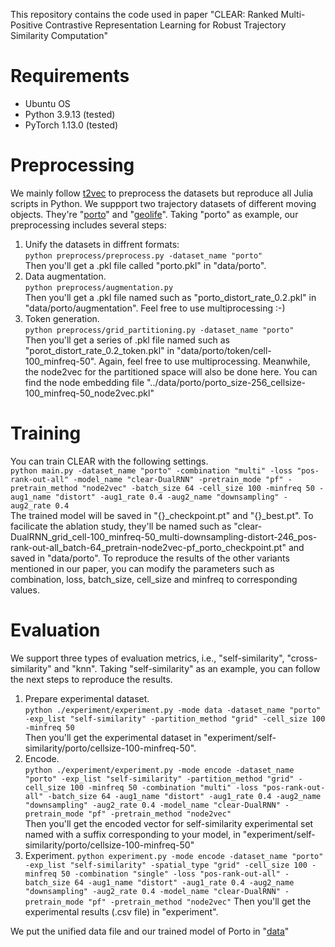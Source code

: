 This repository contains the code used in paper "CLEAR: Ranked Multi-Positive Contrastive Representation Learning for Robust Trajectory Similarity Computation"
# Requirements
- Ubuntu OS
- Python 3.9.13 (tested)
- PyTorch 1.13.0 (tested)

 # Preprocessing
 We mainly follow [t2vec](https://github.com/boathit/t2vec#readme) to preprocess the datasets but reproduce all Julia scripts in Python.
 We suppport two trajectory datasets of different moving objects. They're "[porto](https://www.kaggle.com/c/pkdd-15-predict-taxi-service-trajectory-i)" and "[geolife](https://www.microsoft.com/en-us/research/publication/geolife-gps-trajectory-dataset-user-guide/)". Taking "porto" as example, our preprocessing includes several steps:
 1. Unify the datasets in diffrent formats:  
    ```python preprocess/preprocess.py -dataset_name "porto"```  
    Then you'll get a .pkl file called "porto.pkl" in "data/porto".  
 2. Data augmentation.  
    ```python preprocess/augmentation.py```  
    Then you'll get a .pkl file named such as "porto_distort_rate_0.2.pkl" in "data/porto/augmentation". Feel free to use multiprocessing :-)
3. Token generation.  
   ```python preprocess/grid_partitioning.py -dataset_name "porto"```  
   Then you'll get a series of .pkl file named such as "porot_distort_rate_0.2_token.pkl" in "data/porto/token/cell-100_minfreq-50". Again, feel free to use multiprocessing. Meanwhile, the node2vec for the partitioned space will also be done here. You can find the node embedding file "../data/porto/porto_size-256_cellsize-100_minfreq-50_node2vec.pkl"

# Training
You can train CLEAR with the following settings.   
```python main.py -dataset_name "porto" -combination "multi" -loss "pos-rank-out-all" -model_name "clear-DualRNN" -pretrain_mode "pf" -pretrain_method "node2vec" -batch_size 64 -cell_size 100 -minfreq 50 -aug1_name "distort" -aug1_rate 0.4 -aug2_name "downsampling" -aug2_rate 0.4```  
The trained model will be saved in "{}_checkpoint.pt" and "{}_best.pt". To facilicate the ablation study, they'll be named such as "clear-DualRNN_grid_cell-100_minfreq-50_multi-downsampling-distort-246_pos-rank-out-all_batch-64_pretrain-node2vec-pf_porto_checkpoint.pt" and saved in "data/porto". To reproduce the results of the other variants mentioned in our paper, you can modify the parameters such as combination, loss, batch_size, cell_size and minfreq to corresponding values.  

# Evaluation
We support three types of evaluation metrics, i.e., "self-similarity", "cross-similarity" and "knn". Taking "self-similarity" as an example, you can follow the next steps to reproduce the results.  
1. Prepare experimental dataset.  
   ```python ./experiment/experiment.py -mode data -dataset_name "porto" -exp_list "self-similarity" -partition_method "grid" -cell_size 100 -minfreq 50```  
   Then you'll get the experimental dataset in "experiment/self-similarity/porto/cellsize-100-minfreq-50".  
2. Encode.  
   ```python ./experiment/experiment.py -mode encode -dataset_name "porto" -exp_list "self-similarity" -partition_method "grid" -cell_size 100 -minfreq 50 -combination "multi" -loss "pos-rank-out-all" -batch_size 64 -aug1_name "distort" -aug1_rate 0.4 -aug2_name "downsampling" -aug2_rate 0.4 -model_name "clear-DualRNN" -pretrain_mode "pf" -pretrain_method "node2vec"```  
   Then you'll get the encoded vector for self-similarity experimental set named with a suffix corresponding to your model, in "experiment/self-similarity/porto/cellsize-100-minfreq-50"
3. Experiment.
   ```python experiment.py -mode encode -dataset_name "porto" -exp_list "self-similarity" -spatial_type "grid" -cell_size 100 -minfreq 50 -combination "single" -loss "pos-rank-out-all" -batch_size 64 -aug1_name "distort" -aug1_rate 0.4 -aug2_name "downsampling" -aug2_rate 0.4 -model_name "clear-DualRNN" -pretrain_mode "pf" -pretrain_method "node2vec"```
   Then you'll get the experimental results (.csv file) in "experiment".

We put the unified data file and our trained model of Porto in "[data](https://drive.google.com/drive/folders/1WoLxTSLKfbSblL0tfTHBUQQb9mfhJ0BC?usp=sharing)"


   
 
